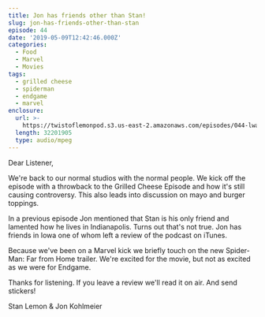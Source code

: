 ```yaml
---
title: Jon has friends other than Stan!
slug: jon-has-friends-other-than-stan
episode: 44
date: '2019-05-09T12:42:46.000Z'
categories:
  - Food
  - Marvel
  - Movies
tags:
  - grilled cheese
  - spiderman
  - endgame
  - marvel
enclosure:
  url: >-
    https://twistoflemonpod.s3.us-east-2.amazonaws.com/episodes/044-lwatol-20190509.mp3
  length: 32201905
  type: audio/mpeg
---
```


Dear Listener,

We're back to our normal studios with the normal people. We kick off the episode with a throwback to the Grilled Cheese Episode and how it's still causing controversy. This also leads into discussion on mayo and burger toppings.

In a previous episode Jon mentioned that Stan is his only friend and lamented how he lives in Indianapolis. Turns out that's not true. Jon has friends in Iowa one of whom left a review of the podcast on iTunes.

Because we've been on a Marvel kick we briefly touch on the new Spider-Man: Far from Home trailer. We're excited for the movie, but not as excited as we were for Endgame.

Thanks for listening. If you leave a review we'll read it on air. And send stickers!

Stan Lemon & Jon Kohlmeier

